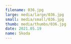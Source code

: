 ```yaml
---
filename: 036.jpg
large: media/large/036.jpg
small: media/small/036.jpg
thumb: media/thumbs/036.jpg
date: 2021.05.19
name: Skoda
---
```

